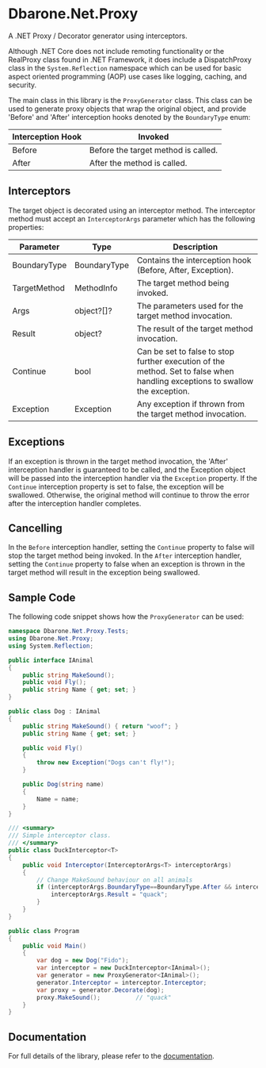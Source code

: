 # Dbarone.Net.Proxy
A .NET Proxy / Decorator generator using interceptors.

Although .NET Core does not include remoting functionality or the RealProxy class found in .NET Framework, it does include a DispatchProxy class in the `System.Reflection` namespace which can be used for basic aspect oriented programming (AOP) use cases like logging, caching, and security.

The main class in this library is the `ProxyGenerator` class. This class can be used to generate proxy objects that wrap the original object, and provide 'Before' and 'After' interception hooks denoted by the `BoundaryType` enum:

| Interception Hook | Invoked                             |
| ----------------- | ----------------------------------- |
| Before            | Before the target method is called. |
| After             | After the method is called.         |

## Interceptors
The target object is decorated using an interceptor method. The interceptor method must accept an `InterceptorArgs` parameter which has the following properties:

| Parameter    | Type         | Description                                                                                                                  |
| ------------ | ------------ | ---------------------------------------------------------------------------------------------------------------------------- |
| BoundaryType | BoundaryType | Contains the interception hook (Before, After, Exception).                                                                   |
| TargetMethod | MethodInfo   | The target method being invoked.                                                                                             |
| Args         | object?[]?   | The parameters used for the target method invocation.                                                                        |
| Result       | object?      | The result of the target method invocation.                                                                                  |
| Continue     | bool         | Can be set to false to stop further execution of the method. Set to false when handling exceptions to swallow the exception. |
| Exception    | Exception    | Any exception if thrown from the target method invocation.                                                                   |

## Exceptions
If an exception is thrown in the target method invocation, the 'After' interception handler is guaranteed to be called, and the Exception object will be passed into the interception handler via the `Exception` property. If the `Continue` interception property is set to false, the exception will be swallowed. Otherwise, the original method will continue to throw the error after the interception handler completes.

## Cancelling
In the `Before` interception handler, setting the `Continue` property to false will stop the target method being invoked. In the `After` interception handler, setting the `Continue` property to false when an exception is thrown in the target method will result in the exception being swallowed.

## Sample Code
The following code snippet shows how the `ProxyGenerator` can be used:

``` c#
namespace Dbarone.Net.Proxy.Tests;
using Dbarone.Net.Proxy;
using System.Reflection;

public interface IAnimal
{
    public string MakeSound();
    public void Fly();
    public string Name { get; set; }
}

public class Dog : IAnimal
{
    public string MakeSound() { return "woof"; }
    public string Name { get; set; }

    public void Fly()
    {
        throw new Exception("Dogs can't fly!");
    }

    public Dog(string name)
    {
        Name = name;
    }
}

/// <summary>
/// Simple interceptor class.
/// </summary>
public class DuckInterceptor<T>
{
    public void Interceptor(InterceptorArgs<T> interceptorArgs)
    {
        // Change MakeSound behaviour on all animals
        if (interceptorArgs.BoundaryType==BoundaryType.After && interceptorArgs.TargetMethod.Name=="MakeSound" ) {
            interceptorArgs.Result = "quack";
        }
    }
}

public class Program
{
    public void Main()
    {
        var dog = new Dog("Fido");
        var interceptor = new DuckInterceptor<IAnimal>();
        var generator = new ProxyGenerator<IAnimal>();
        generator.Interceptor = interceptor.Interceptor;
        var proxy = generator.Decorate(dog);
        proxy.MakeSound();          // "quack"
    }
}
```

## Documentation
For full details of the library, please refer to the [documentation](https://github.com/davidbarone/Dbarone.Net.Proxy/blob/main/Documentation.md).
